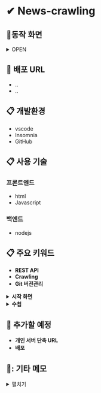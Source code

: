 # ✔ News-crawling 


## :office:동작 화면
<details markdown="1">
<summary>OPEN</summary>

* **Terminal Page**
<img src="https://user-images.githubusercontent.com/61046271/133710266-6ce2a771-e5bc-4fcb-992d-fdfde65b743f.png"/>

* **Start Page**
<img src="https://user-images.githubusercontent.com/61046271/133710739-f3623316-4c0f-453f-ae2c-74e2831df278.png"/>

* **Search Page**
* 검색 '그래픽카드'
<img src="https://user-images.githubusercontent.com/61046271/133710877-5e0df5fd-d995-4074-b5af-d103f51429da.png"/>

<img src="https://user-images.githubusercontent.com/61046271/133710937-db4504f2-ac7b-4b58-b70e-e40c31776e9c.png"/>

<img src="https://user-images.githubusercontent.com/61046271/133711092-6feac7c4-1da9-47a3-81d4-85baff583e4e.png"/>

* **Note Page**



</details>

## :link: 배포 URL
* ..
* ..

## :clipboard: 개발환경
* vscode
* Insomnia
* GitHub

## :clipboard: 사용 기술

### 프론트엔드
* html
* Javascript

### 백엔드
* nodejs

## :clipboard: 주요 키워드
* **REST API**
* **Crawling**
* **Git 버전관리**

<details markdown="1">
<summary><strong> 시작 화면 </strong></summary>

</details>

<details markdown="1">
<summary><strong> 수첩 </strong></summary>

</details>

## :link: 추가할 예정
* **개인 서버 단축 URL**
* **배포**


## 📝: 기타 메모
<details markdown="1">
<summary>펼치기</summary>

**보라 URL**<br>
ㅇㅇ<br>


</details>
